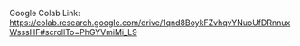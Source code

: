 Google Colab Link:
https://colab.research.google.com/drive/1qnd8BoykFZvhqvYNuoUfDRnnuxWsssHF#scrollTo=PhGYVmiMi_L9 

